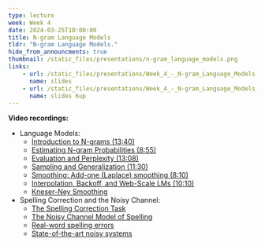 ```yaml
---
type: lecture
week: Week 4
date: 2024-03-25T10:00:00
title: N-gram Language Models
tldr: "N-gram Language Models."
hide_from_announcments: true
thumbnail: /static_files/presentations/n-gram_language_models.png
links: 
    - url: /static_files/presentations/Week_4_-_N-gram_Language_Models.pdf
      name: slides
    - url: /static_files/presentations/Week_4_-_N-gram_Language_Models_6up.pdf
      name: slides 6up
---
```

**Video recordings:**
- Language Models:
    - [Introduction to N-grams (13:40)](https://youtu.be/LT0Ksr4W1C0)
    - [Estimating N-gram Probabilities (8:55)](https://youtu.be/7O7DOiqhvt4)
    - [Evaluation and Perplexity (13:08)](https://youtu.be/blk3GX62XjA)
    - [Sampling and Generalization (11:30)](https://youtu.be/AKCFwxj-XTQ)
    - [Smoothing: Add-one (Laplace) smoothing (8:10)](https://youtu.be/yZ9MCbMe2Ws)
    - [Interpolation, Backoff, and Web-Scale LMs (10:10)](https://youtu.be/FZFE4d7iHiA)
    - [Kneser-Ney Smoothing](XXXXXXXXXXXX)
- Spelling Correction and the Noisy Channel:
    - [The Spelling Correction Task](XXXXXXXXXXXX)
    - [The Noisy Channel Model of Spelling](XXXXXXXXXXXX)
    - [Real-word spelling errors](XXXXXXXXXXXX)
    - [State-of-the-art noisy systems](XXXXXXXXXXXX)
